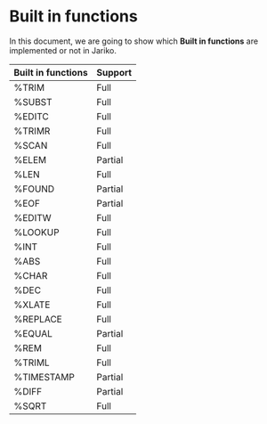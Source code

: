 # Built in functions

In this document, we are going to show which **Built in functions** are implemented or not in Jariko.

| Built in functions| Support |
| ------ | ------ |
| %TRIM | Full |
| %SUBST | Full |
| %EDITC | Full |
| %TRIMR | Full |
| %SCAN | Full |
| %ELEM | Partial |
| %LEN | Full |
| %FOUND | Partial |
| %EOF | Partial |
| %EDITW | Full |
| %LOOKUP | Full |
| %INT | Full |
| %ABS | Full |
| %CHAR | Full |
| %DEC | Full |
| %XLATE | Full |
| %REPLACE | Full |
| %EQUAL | Partial |
| %REM | Full |
| %TRIML | Full |
| %TIMESTAMP | Partial |
| %DIFF | Partial |
| %SQRT | Full |
